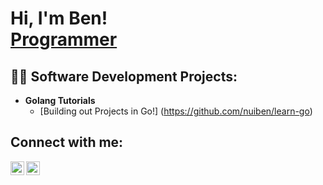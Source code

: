 <h1>Hi, I'm Ben! <br/><a href="https://github.com/nuiben">Programmer</a> <a href="https://www.linkedin.com/in/benjamingp/"></a></h1>

<h2>👨‍💻 Software Development Projects:</h2>

- <b>Golang Tutorials</b>
  - [Building out Projects in Go!] (https://github.com/nuiben/learn-go)

<h2>Connect with me:</h2>

[<img align="left" alt="JoshMadakor | Twitter" width="22px" src="https://cdn.jsdelivr.net/npm/simple-icons@v3/icons/twitter.svg" />][twitter]
[<img align="left" alt="JoshMadakor | LinkedIn" width="22px" src="https://cdn.jsdelivr.net/npm/simple-icons@v3/icons/linkedin.svg" />][linkedin]

[twitter]: https://twitter.com/benp0rter
[linkedin]: https://linkedin.com/in/benjamingp
